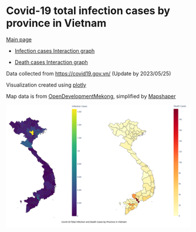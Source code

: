 # Covid-19 total infection cases by province in Vietnam

[Main page](https://hoangnv735.github.io/covid-infection-visualization/index.html)

- [Infection cases Interaction graph](https://hoangnv735.github.io/covid-infection-visualization/infection.html)

- [Death cases Interaction graph](https://hoangnv735.github.io/covid-infection-visualization/infection.html)


Data collected from https://covid19.gov.vn/ (Update by 2023/05/25)

Visualization created using [plotly](plotly.com)

Map data is from [OpenDevelopmentMekong](https://data.vietnam.opendevelopmentmekong.net/vi/dataset/a-phn-tnh), simplified by [Mapshaper](Mapshaper.org)

![Covid-19 total infection and death cases by province in Vietnam](screenshot/covid-infection.png)
